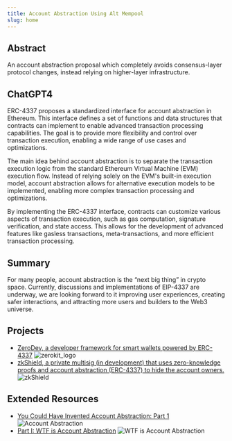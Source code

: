 ```yaml
---
title: Account Abstraction Using Alt Mempool
slug: home
---
```


## Abstract

An account abstraction proposal which completely avoids consensus-layer protocol changes, instead relying on higher-layer infrastructure.

## ChatGPT4

ERC-4337 proposes a standardized interface for account abstraction in Ethereum. This interface defines a set of functions and data structures that contracts can implement to enable advanced transaction processing capabilities. The goal is to provide more flexibility and control over transaction execution, enabling a wide range of use cases and optimizations.

The main idea behind account abstraction is to separate the transaction execution logic from the standard Ethereum Virtual Machine (EVM) execution flow. Instead of relying solely on the EVM's built-in execution model, account abstraction allows for alternative execution models to be implemented, enabling more complex transaction processing and optimizations.

By implementing the ERC-4337 interface, contracts can customize various aspects of transaction execution, such as gas computation, signature verification, and state access. This allows for the development of advanced features like gasless transactions, meta-transactions, and more efficient transaction processing.

## Summary

For many people, account abstraction is the “next big thing” in crypto space. Currently, discussions and implementations of EIP-4337 are underway, we are looking forward to it improving user experiences, creating safer interactions, and attracting more users and builders to the Web3 universe.

## Projects

- [ZeroDev, a developer framework for smart wallets powered by ERC-4337](https://docs.zerodev.app) ![zerokit_logo](/markdown/eip-4337/project1.jpg)
- [zkShield, a private multisig (in development) that uses zero-knowledge proofs and account abstraction (ERC-4337) to hide the account owners.](https://zkshield.io) ![zkShield](/markdown/eip-4337/project2.jpg)

## Extended Resources

- [You Could Have Invented Account Abstraction: Part 1](https://www.alchemy.com/blog/account-abstraction) ![Account Abstraction](/markdown/eip-4337/quickread1.png)
- [Part I: WTF is Account Abstraction](https://www.argent.xyz/blog/wtf-is-account-abstraction) ![WTF is Account Abstraction](/markdown/eip-4337/quickread2.jpg)
